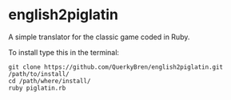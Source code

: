 # english2piglatin

A simple translator for the classic game coded in Ruby.

To install type this in the terminal:
```
git clone https://github.com/QuerkyBren/english2piglatin.git /path/to/install/
cd /path/where/install/
ruby piglatin.rb
```
